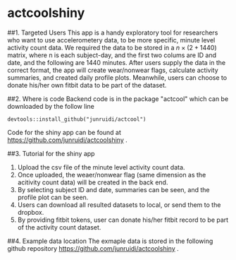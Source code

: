 # actcoolshiny
##1. Targeted Users
This app is a handy exploratory tool for researchers who want to use accelerometery data, to be more specific, minute level activity count data. We required the data to be stored in a $n \times (2+ 1440)$ matrix, where n is each subject-day, and the first two colums are ID and date, and the following are 1440 minutes.
After users supply the data in the correct format, the app will create wear/nonwear flags, calculate activity summaries, and created daily profile plots. Meanwhile, users can choose to donate his/her own fitbit data to be part of the dataset. 

##2. Where is code
Backend code is in the package "actcool" which can be downloaded by the follow line
```{r,eval=FALSE}
devtools::install_github("junruidi/actcool")
```
Code for the shiny app can be found at 
https://github.com/junruidi/actcoolshiny .

##3. Tutorial for the shiny app
1. Upload the csv file of the minute level activity count data.
2. Once uploaded, the weaer/nonwear flag (same dimension as the acitivity count data) will be created in the back end.
3. By selecting subject ID and date, summaries can be seen, and the profile plot can be seen.
4. Users can download all resulted datasets to local, or send them to the dropbox.
5. By providing fitbit tokens, user can donate his/her fitbit record to be part of the activity count dataset.

##4. Example data location
The exmaple data is stored in the following github repository
https://github.com/junruidi/actcoolshiny .
